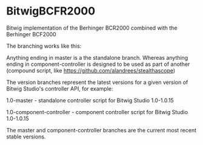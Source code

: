 BitwigBCFR2000
==============

Bitwig implementation of the Berhinger BCR2000 combined with the Berhinger BCF2000

The branching works like this:

Anything ending in master is a the standalone branch.  Whereas anything ending in component-controller is designed to be used as part of another (compound script, like https://github.com/alandrees/stealthascope)

The version branches represent the latest versions for a given version of Bitwig Studio's controller API, for example:

1.0-master - standalone controller script for Bitwig Studio 1.0-1.0.15

1.0-component-controller - component controller script for Bitwig Studio 1.0-1.0.15

The master and component-controller branches are the current most recent stable versions.
